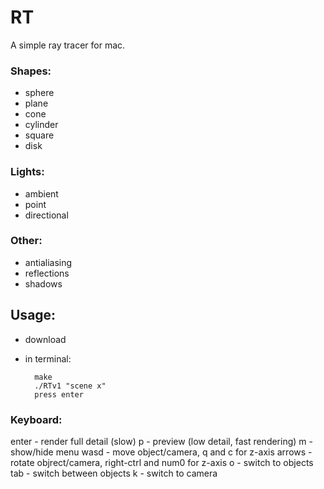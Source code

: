 # RT
A simple ray tracer for mac.

### Shapes:
- sphere
- plane
- cone
- cylinder
- square
- disk

### Lights:
- ambient
- point
- directional

### Other:
- antialiasing
- reflections
- shadows

## Usage:
- download
- in terminal:

        make
        ./RTv1 "scene x"
        press enter


### Keyboard:
enter   - render full detail (slow)
p       - preview (low detail, fast rendering)
m       - show/hide menu
wasd    - move object/camera, q and c for z-axis
arrows  - rotate objrect/camera, right-ctrl and num0 for z-axis
o       - switch to objects
tab     - switch between objects
k       - switch to camera
